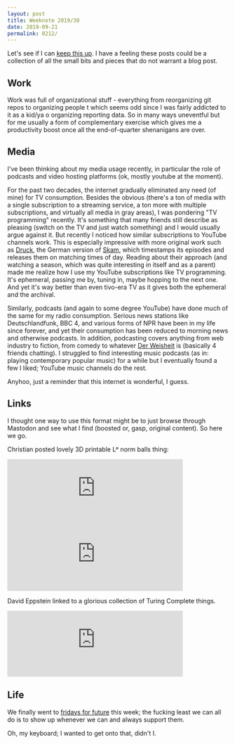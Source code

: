```yaml
---
layout: post
title: Weeknote 2019/38
date: 2019-09-21
permalink: 0212/
---
```


Let's see if I can [keep this up](/0211). I have a feeling these posts could be a collection of all the small bits and pieces that do not warrant a blog post.

## Work

Work was full of organizational stuff - everything from reorganizing git repos to organizing people t which seems odd since I was fairly addicted to it as a kid/ya o organizing reporting data. So in many ways uneventful but for me usually a form of complementary exercise which gives me a productivity boost once all the end-of-quarter shenanigans are over.

## Media

I've been thinking about my media usage recently, in particular the role of podcasts and video hosting platforms (ok, mostly youtube at the moment).

For the past two decades, the internet gradually eliminated any need (of mine) for TV consumption. Besides the obvious (there's a ton of media with a single subscription to a streaming service, a ton more with multiple subscriptions, and virtually all media in gray areas), I was pondering "TV programming" recently. It's something that many friends still describe as pleasing (switch on the TV and just watch something) and I would usually argue against it. But recently I noticed how similar subscriptions to YouTube channels work. This is especially impressive with more original work such as [Druck](https://de.wikipedia.org/wiki/Druck_(Webserie)), the German version of [Skam](https://de.wikipedia.org/wiki/Skam_(Fernsehserie)), which timestamps its episodes and releases them on matching times of day. Reading about their approach (and watching a season, which was quite interesting in itself and as a parent) made me realize how I use my YouTube subscriptions like TV programming. It's ephemeral, passing me by, tuning in, maybe hopping to the next one. And yet it's way better than even tivo-era TV as it gives both the ephemeral and the archival.

Similarly, podcasts (and again to some degree YouTube) have done much of the same for my radio consumption. Serious news stations like Deutschlandfunk, BBC 4, and various forms of NPR have been in my life since forever, and yet their consumption has been reduced to morning news and otherwise podcasts. In addition, podcasting covers anything from web industry to fiction, from comedy to whatever [Der Weisheit](https://blog.richter.fm/category/podcast/derweisheit) is (basically 4 friends chatting). I struggled to find interesting music podcasts (as in: playing contemporary popular music) for a while but I eventually found a few I liked; YouTube music channels do the rest.

Anyhoo, just a reminder that this internet is wonderful, I guess.

## Links

I thought one way to use this format might be to just browse through Mastodon and see what I find (boosted or, gasp, original content). So here we go.

Christian posted lovely 3D printable Lᵖ norm balls thing:

<iframe src="https://mathstodon.xyz/@christianp/102807944228401858/embed" class="mastodon-embed" style="max-width: 100%; border: 0" width="400" allowfullscreen="allowfullscreen"></iframe>
<iframe src="https://mathstodon.xyz/@christianp/102807949209412600/embed" class="mastodon-embed" style="max-width: 100%; border: 0" width="400" allowfullscreen="allowfullscreen"></iframe>

David Eppstein linked to a glorious collection of Turing Complete things.

<iframe src="https://mathstodon.xyz/@11011110/102789724968251958/embed" class="mastodon-embed" style="max-width: 100%; border: 0" width="400" allowfullscreen="allowfullscreen"></iframe>

<script src="https://mathstodon.xyz/embed.js" async="async"></script>

## Life

We finally went to [fridays for future](https://fridaysforfuture.de/allefuersklima/) this week; the fucking least we can all do is to show up whenever we can and always support them.

Oh, my keyboard; I wanted to get onto that, didn't I.
